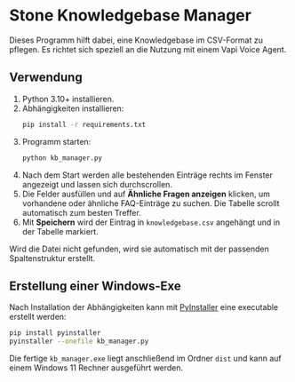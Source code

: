 # Stone Knowledgebase Manager

Dieses Programm hilft dabei, eine Knowledgebase im CSV-Format zu pflegen.
Es richtet sich speziell an die Nutzung mit einem Vapi Voice Agent.

## Verwendung

1. Python 3.10+ installieren.
2. Abhängigkeiten installieren:
   ```bash
   pip install -r requirements.txt
   ```
3. Programm starten:
   ```bash
   python kb_manager.py
   ```
4. Nach dem Start werden alle bestehenden Einträge rechts im Fenster angezeigt
   und lassen sich durchscrollen.
5. Die Felder ausfüllen und auf **Ähnliche Fragen anzeigen** klicken, um
   vorhandene oder ähnliche FAQ-Einträge zu suchen. Die Tabelle scrollt
   automatisch zum besten Treffer.
6. Mit **Speichern** wird der Eintrag in `knowledgebase.csv` angehängt und in
   der Tabelle markiert.

Wird die Datei nicht gefunden, wird sie automatisch mit der passenden
Spaltenstruktur erstellt.

## Erstellung einer Windows-Exe

Nach Installation der Abhängigkeiten kann mit [PyInstaller](https://pyinstaller.org/) eine
executable erstellt werden:

```bash
pip install pyinstaller
pyinstaller --onefile kb_manager.py
```

Die fertige `kb_manager.exe` liegt anschließend im Ordner `dist` und
kann auf einem Windows 11 Rechner ausgeführt werden.
